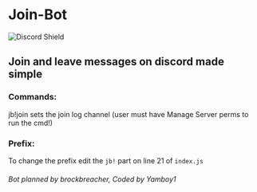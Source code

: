 # Join-Bot

![Discord Shield](https://discordapp.com/api/guilds/514101346992128012/widget.png?style=shield)

## Join and leave messages on discord made simple

### Commands:
jb!join <channelid>
sets the join log channel (user must have Manage Server perms to run the cmd!) 

### Prefix:
To change the prefix edit the ```jb!``` part on line 21 of ```index.js```

###### Bot planned by brockbreacher, Coded by Yamboy1

